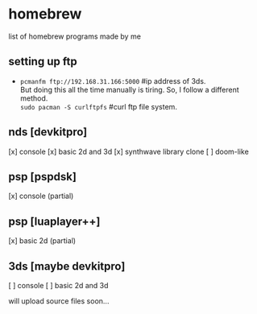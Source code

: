 # homebrew
list of homebrew programs made by me

## setting up ftp
- `pcmanfm ftp://192.168.31.166:5000` #ip address of 3ds. <br>
But doing this all the time manually is tiring. So, I follow a different method. <br>
`sudo pacman -S curlftpfs` #curl ftp file system.


## nds [devkitpro]
[x] console
[x] basic 2d and 3d
[x] synthwave library clone
[ ] doom-like

## psp [pspdsk]
[x] console (partial)

## psp [luaplayer++]
[x] basic 2d (partial)

## 3ds [maybe devkitpro]
[ ] console
[ ] basic 2d and 3d

will upload source files soon...
